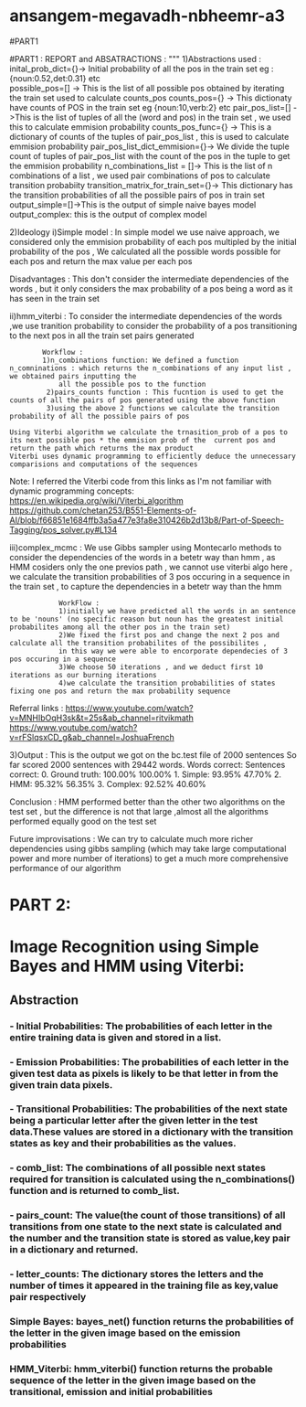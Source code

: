 # ansangem-megavadh-nbheemr-a3

#PART1



#PART1 : REPORT and ABSATRACTIONS : 
"""
1)Abstractions used : 
        inital_prob_dict={}-> Initial probability of all the pos in the train set  eg : {noun:0.52,det:0.31} etc  
        possible_pos=[] -> This is the list of all possible pos obtained by iterating the train set used to calculate counts_pos
        counts_pos={} -> This dictionaty have counts of POS in the train set eg {noun:10,verb:2} etc
        pair_pos_list=[] ->This is the list of tuples of all the (word and pos) in the train set , we used this to calculate emmision probability 
        counts_pos_func={} -> This is a dictionary of counts of the tuples of pair_pos_list , this is used to calculate emmision probability
        pair_pos_list_dict_emmision={}-> We divide the tuple count of tuples of pair_pos_list with the count of the pos in the tuple to get the emmision probability 
        n_combinations_list = []-> This is the list of n combinations of a list , we used pair combinations of pos to calculate transition probabiity
        transition_matrix_for_train_set={}-> This dictionary has the transition probabilities of all the possible pairs of pos in train set
        output_simple=[]->This is the output of simple naive bayes model
        output_complex: this is the output of complex model


2)Ideology
i)Simple model : In simple model we use naive approach, we considered only the emmision probability of each pos multipled by the initial probability of the pos , 
                    We calculated all the possible words possible for each pos and return the max value per each pos

Disadvantages : This don't consider the intermediate dependencies of the words , but it only considers the max probability of a pos being a word as it has seen in the train set


ii)hmm_viterbi : To consider the intermediate dependencies of the words ,we use tranition probability to consider the probability of a pos transitioning to the next pos
                in all the train set pairs generated

            Workflow : 
            1)n_combinations function: We defined a function n_comninations : which returns the n_combinations of any input list , we obtained pairs inputting the 
                all the possible pos to the function
             2)pairs_counts function : This fucntion is used to get the counts of all the pairs of pos generated using the above function
             3)using the above 2 functions we calculate the transition probability of all the possible pairs of pos

    Using Viterbi algorithm we calculate the trnasition_prob of a pos to its next possible pos * the emmision prob of the  current pos and return the path which returns the max product
    Viterbi uses dynamic programming to efficiently deduce the unnecessary comparisions and computations of the sequences

Note: I referred the Viterbi code from this links as I'm not familiar with dynamic programming concepts: 
 https://en.wikipedia.org/wiki/Viterbi_algorithm
 https://github.com/chetan253/B551-Elements-of-AI/blob/f66851e1684ffb3a5a477e3fa8e310426b2d13b8/Part-of-Speech-Tagging/pos_solver.py#L134


iii)complex_mcmc : We use Gibbs sampler using Montecarlo methods to consider the dependencies of the words in a betetr way than hmm , as 
                    HMM cosiders only the one previos path , we cannot use viterbi algo here , we calculate the transition probabilities of 3 pos occuring in a sequence in the train set , to capture the dependencies in a betetr way than the hmm



                WorkFlow : 
                1)initially we have predicted all the words in an sentence to be 'nouns' (no specific reason but noun has the greatest initial probabilites among all the other pos in the train set)
                2)We fixed the first pos and change the next 2 pos and calculate all the transition probabilites of the possibilites , 
                in this way we were able to encorporate dependecies of 3 pos occuring in a sequence
                3)We choose 50 iterations , and we deduct first 10 iterations as our burning iterations
                4)we calculate the transition probabilities of states fixing one pos and return the max probability sequence

Referral links : 
https://www.youtube.com/watch?v=MNHIbOqH3sk&t=25s&ab_channel=ritvikmath
https://www.youtube.com/watch?v=rFSlqsxCD_g&ab_channel=JoshuaFrench


3)Output : 
This is the output we got on the bc.test file of 2000 sentences
So far scored 2000 sentences with 29442 words.
                   Words correct:     Sentences correct: 
   0. Ground truth:      100.00%              100.00%
         1. Simple:       93.95%               47.70%
            2. HMM:       95.32%               56.35%
        3. Complex:       92.52%               40.60%


Conclusion : HMM performed better than the other two algorithms on the test set , but the difference is not that large  ,almost all the algorithms performed equally good on the test set

Future improvisations : 
We can try to calculate much more richer dependencies using gibbs sampling (which may take large computational power and more number of iterations) to get a much more comprehensive performance of our algorithm













# PART 2:

# Image Recognition using Simple Bayes and HMM using Viterbi:

## Abstraction
### - Initial Probabilities: The probabilities of each letter in the entire training data is given and stored in a list.
### - Emission Probabilities: The probabilities of each letter in the given test data as pixels is likely to be that letter in from the given train data pixels.
### - Transitional Probabilities: The probabilities of the next state being a particular letter after the given letter in the test data.These values are stored in a dictionary with the transition states as key and their probabilities as the values.
### - comb_list: The combinations of all possible next states required for transition is calculated using the n_combinations() function and is returned to comb_list.
### - pairs_count: The value(the count of those transitions) of all transitions from one state to the next state is calculated and the number and the transition state is stored as value,key pair in a dictionary and returned.
### - letter_counts: The dictionary stores the letters and the number of times it appeared in the training file as key,value pair respectively

### Simple Bayes: bayes_net() function returns the probabilities of the letter in the given image based on the emission probabilities 

### HMM_Viterbi: hmm_viterbi() function returns the probable sequence of the letter in the given image based on the transitional, emission and initial probabilities

